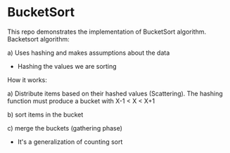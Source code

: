 # BucketSort
This repo demonstrates the implementation of BucketSort algorithm. Backetsort algorithm:

a) Uses hashing and makes assumptions about the data

- Hashing the values we are sorting

How it works:

a) Distribute items based on their hashed values (Scattering). The hashing function must produce a bucket with  X-1 < X < X+1

b) sort items in the bucket

c) merge the buckets (gathering phase)

- It's a generalization of counting sort
